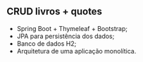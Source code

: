 ## CRUD livros + quotes

- Spring Boot + Thymeleaf + Bootstrap;
- JPA para persistência dos dados;
- Banco de dados H2;
- Arquitetura de uma aplicação monolítica.

